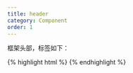 ```yaml
---
title: header
category: Component
order: 1
---
```


框架头部，标签如下：

{% highlight html %}
<app-header></app-header>
{% endhighlight %}
